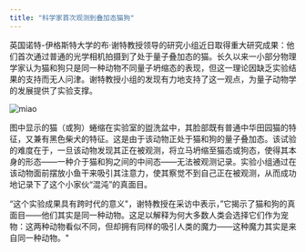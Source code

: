 ```yaml
---
title: "科学家首次观测到叠加态猫狗"
---
```


英国诺特-伊格斯特大学的布·谢特教授领导的研究小组近日取得重大研究成果：他们首次通过普通的光学相机拍摄到了处于量子叠加态的猫。长久以来一小部分物理学家认为猫和狗只是同一种动物不同量子坍缩态的表现，但这一理论因缺乏实验结果的支持而无人问津。谢特教授小组的发现有力地支持了这一观点，为量子动物学的发展提供了实验支撑。

![miao](https://ooo.0o0.ooo/2017/06/23/594cf093d3554.png)

图中显示的猫（或狗）蜷缩在实验室的盥洗盆中，其脸部既有普通中华田园猫的特征，又兼有黑色柴犬的特征。这是由于该动物正处于猫和狗的量子叠加态。该试验的难度在于，一旦该动物发现其正在被观测，将立马坍缩至猫态或狗态，使得其本身的形态——一种介于猫和狗之间的中间态——无法被观测记录。实验小组通过在该动物面前摆放小鱼干来吸引其注意力，使其察觉不到自己正在被观测，从而成功地记录下了这个小家伙“混沌”的真面目。

“这个实验成果具有跨时代的意义"，谢特教授在采访中表示，”它揭示了猫和狗的真面目——他们其实是同一种动物。这足以解释为何大多数人类会选择它们作为宠物：这两种动物看似不同，但却拥有同样的吸引人类的魔力——这种魔力其实是来自同一种动物。"